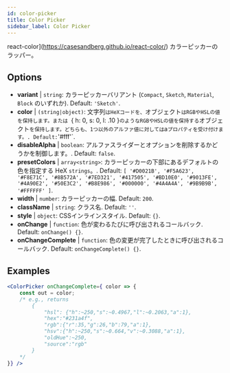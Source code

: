 ```yaml
---
id: color-picker
title: Color Picker
sidebar_label: Color Picker
---
```


react-color](https://casesandberg.github.io/react-color/) カラーピッカーのラッパー。

## Options

* __variant__ | `string`: カラーピッカーバリアント (`Compact`, `Sketch`, `Material`, `Block` のいずれか). Default: `'Sketch'`.
* __color__ | `(string|object)`: 文字列`はHeXコードを、`オブジェクト`はRGBやHSLの値を保持します。または `{ h: 0, s: 0, l: .10 }` のようなRGBやHSLの値を保持する `オブジェクト` を保持します。どちらも、1つ以外のアルファ値に対しては `a` プロパティを受け付けます。. Default: `'#fff'`.
* __disableAlpha__ | `boolean`: アルファスライダーとオプションを削除するかどうかを制御します。. Default: `false`.
* __presetColors__ | `array<string>`: カラーピッカーの下部にあるデフォルトの色を指定する HeX `strings`。. Default: `[
  '#D0021B',
  '#F5A623',
  '#F8E71C',
  '#8B572A',
  '#7ED321',
  '#417505',
  '#BD10E0',
  '#9013FE',
  '#4A90E2',
  '#50E3C2',
  '#B8E986',
  '#000000',
  '#4A4A4A',
  '#9B9B9B',
  '#FFFFFF'
]`.
* __width__ | `number`: カラーピッカーの幅. Default: `200`.
* __className__ | `string`: クラス名. Default: `''`.
* __style__ | `object`: CSSインラインスタイル. Default: `{}`.
* __onChange__ | `function`: 色が変わるたびに呼び出されるコールバック. Default: `onChange() {}`.
* __onChangeComplete__ | `function`: 色の変更が完了したときに呼び出されるコールバック. Default: `onChangeComplete() {}`.


## Examples

```jsx live
<ColorPicker onChangeComplete={ color => {
    const out = color;
    /* e.g., returns 
        {
            "hsl": {"h":~250,"s":~0.4967,"l":~0.2063,"a":1},
            "hex":"#231a4f",
            "rgb":{"r":35,"g":26,"b":79,"a":1},
            "hsv":{"h":~250,"s":~0.664,"v":~0.3088,"a":1},
            "oldHue":~250,
            "source":"rgb"
        }
    */
}} />
```

